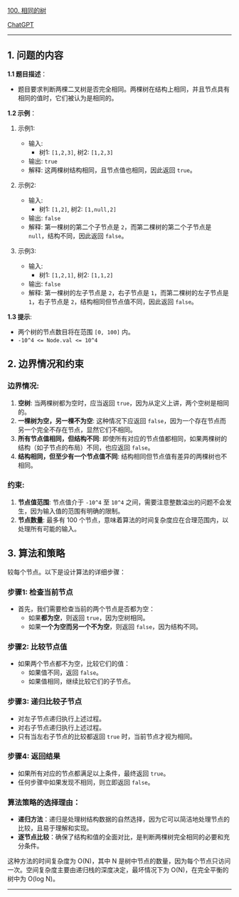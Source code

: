 [100. 相同的树](https://leetcode.cn/problems/same-tree)

[ChatGPT](https://chat.openai.com/share/e2cac14a-a5b1-4d13-89b3-ef5e559961f2)

---

## 1. 问题的内容
**1.1 题目描述**：
- 题目要求判断两棵二叉树是否完全相同。两棵树在结构上相同，并且节点具有相同的值时，它们被认为是相同的。

**1.2 示例**：
1. 示例1:
   - 输入: 
     - 树1: `[1,2,3]`, 树2: `[1,2,3]`
   - 输出: `true`
   - 解释: 这两棵树结构相同，且节点值也相同，因此返回 `true`。

2. 示例2:
   - 输入: 
     - 树1: `[1,2]`, 树2: `[1,null,2]`
   - 输出: `false`
   - 解释: 第一棵树的第二个子节点是 `2`，而第二棵树的第二个子节点是 `null`，结构不同，因此返回 `false`。

3. 示例3:
   - 输入: 
     - 树1: `[1,2,1]`, 树2: `[1,1,2]`
   - 输出: `false`
   - 解释: 第一棵树的左子节点是 `2`，右子节点是 `1`，而第二棵树的左子节点是 `1`，右子节点是 `2`，结构相同但节点值不同，因此返回 `false`。

**1.3 提示**:
- 两个树的节点数目将在范围 `[0, 100]` 内。
- `-10^4 <= Node.val <= 10^4`

## 2. 边界情况和约束

### 边界情况:
1. **空树**: 当两棵树都为空时，应当返回 `true`，因为从定义上讲，两个空树是相同的。
2. **一棵树为空，另一棵不为空**: 这种情况下应返回 `false`，因为一个存在节点而另一个完全不存在节点，显然它们不相同。
3. **所有节点值相同，但结构不同**: 即使所有对应的节点值都相同，如果两棵树的结构（如子节点的布局）不同，也应返回 `false`。
4. **结构相同，但至少有一个节点值不同**: 结构相同但节点值有差异的两棵树也不相同。

### 约束:
1. **节点值范围**: 节点值介于 `-10^4` 至 `10^4` 之间，需要注意整数溢出的问题不会发生，因为输入值的范围有明确的限制。
2. **节点数量**: 最多有 100 个节点，意味着算法的时间复杂度应在合理范围内，以处理所有可能的输入。

## 3. 算法和策略
较每个节点。以下是设计算法的详细步骤：

### 步骤1: 检查当前节点
- 首先，我们需要检查当前的两个节点是否都为空：
  - 如果**都为空**，则返回 `true`，因为空树相同。
  - 如果**一个为空而另一个不为空**，则返回 `false`，因为结构不同。

### 步骤2: 比较节点值
- 如果两个节点都不为空，比较它们的值：
  - 如果值不同，返回 `false`。
  - 如果值相同，继续比较它们的子节点。

### 步骤3: 递归比较子节点
- 对左子节点递归执行上述过程。
- 对右子节点递归执行上述过程。
- 只有当左右子节点的比较都返回 `true` 时，当前节点才视为相同。

### 步骤4: 返回结果
- 如果所有对应的节点都满足以上条件，最终返回 `true`。
- 任何步骤中如果发现不相同，则立即返回 `false`。

### 算法策略的选择理由：
- **递归方法**：递归是处理树结构数据的自然选择，因为它可以简洁地处理节点的比较，且易于理解和实现。
- **逐节点比较**：确保了结构和值的全面对比，是判断两棵树完全相同的必要和充分条件。

这种方法的时间复杂度为 O(N)，其中 N 是树中节点的数量，因为每个节点只访问一次。空间复杂度主要由递归栈的深度决定，最坏情况下为 O(N)，在完全平衡的树中为 O(log N)。

---